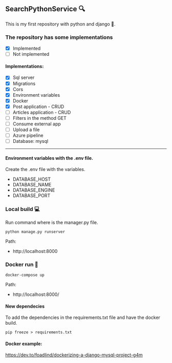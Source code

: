 ## SearchPythonService 🔍
This is my first repository with python and django 🐍.

### The repository has some implementations
- [x] Implemented
- [ ] Not implemented

#### Implementations:
- [x] Sql server
- [x] Migrations
- [x] Cors
- [x] Environment variables
- [x] Docker
- [x] Post application - CRUD
- [ ] Articles application - CRUD
- [ ] Filters in the method GET
- [ ] Consume external app
- [ ] Upload a file
- [ ] Azure pipeline
- [ ] Database: mysql
<hr>

#### Environment variables with the .env file.
Create the .env file with the variables.
* DATABASE_HOST
* DATABASE_NAME
* DATABASE_ENGINE
* DATABASE_PORT

### Local build 💻
Run command where is the manager.py file.

```
python manage.py runserver
```

Path:
* http://localhost:8000

### Docker run 🚀
```
docker-compose up
```

Path:
* http://localhost:8000/

#### New dependecies
To add the dependencies in the requirements.txt file and have the docker build.
```
pip freeze > requirements.txt
```


#### Docker example:
https://dev.to/foadlind/dockerizing-a-django-mysql-project-g4m
